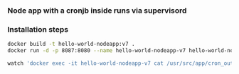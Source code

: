 ### Node app with a cronjb inside runs via supervisord


### Installation steps

``` bash
docker build -t hello-world-nodeapp:v7 .
docker run -d -p 8087:8080 --name hello-world-nodeapp-v7 hello-world-nodeapp:v7

watch 'docker exec -it hello-world-nodeapp-v7 cat /usr/src/app/cron_output.txt'
```    